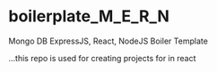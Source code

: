 # boilerplate_M_E_R_N
Mongo DB ExpressJS, React, NodeJS Boiler Template

...this repo is used for creating projects for in react
